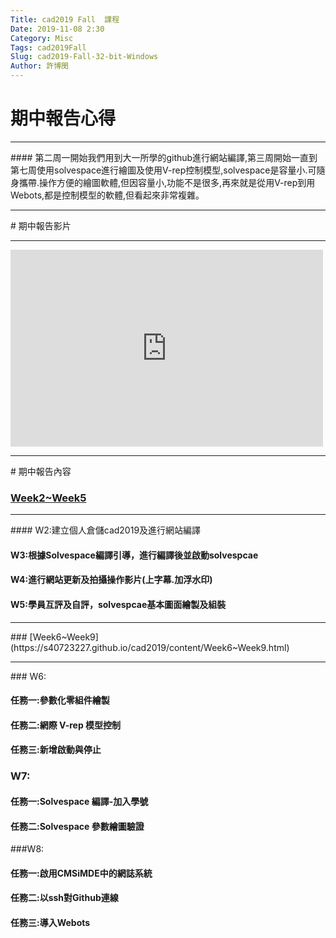 ```yaml
---
Title: cad2019 Fall  課程
Date: 2019-11-08 2:30
Category: Misc
Tags: cad2019Fall
Slug: cad2019-Fall-32-bit-Windows
Author: 許博閔
---
```


# 期中報告心得
<hr color="#ff8000">
####  第二周一開始我們用到大一所學的github進行網站編譯,第三周開始一直到第七周使用solvespace進行繪圖及使用V-rep控制模型,solvespace是容量小.可隨身攜帶.操作方便的繪圖軟體,但因容量小,功能不是很多,再來就是從用V-rep到用Webots,都是控制模型的軟體,但看起來非常複雜。
<hr color="#ff8000">
# 期中報告影片
<hr color="#ff8000">
<iframe width="500" height="315" src="https://www.youtube.com/embed/B76TzMgWv-4" frameborder="0" allow="accelerometer; autoplay; encrypted-media; gyroscope; picture-in-picture" allowfullscreen></iframe>
<hr color="#ff8000">
# 期中報告內容

### [Week2~Week5](https://s40723227.github.io/cad2019/content/Week2~Week5.html)
<hr color="#ff8000">
#### W2:建立個人倉儲cad2019及進行網站編譯

#### W3:根據Solvespace編譯引導，進行編譯後並啟動solvespcae

#### W4:進行網站更新及拍攝操作影片(上字幕.加浮水印)

#### W5:學員互評及自評，solvespcae基本圖面繪製及組裝
<hr color="#ff8000">
### [Week6~Week9](https://s40723227.github.io/cad2019/content/Week6~Week9.html)
<hr color="#ff8000">
### W6:

####       任務一:參數化零組件繪製

####       任務二:網際 V-rep 模型控制

####       任務三:新增啟動與停止

### W7:

####       任務一:Solvespace 編譯-加入學號
####       任務二:Solvespace 參數繪圖驗證

###W8:

####       任務一:啟用CMSiMDE中的網誌系統

####       任務二:以ssh對Github連線

####       任務三:導入Webots